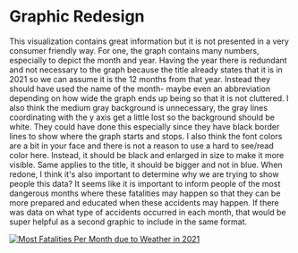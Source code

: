 # Graphic Redesign
This visualization contains great information but it is not presented in a very consumer friendly way. For one, the graph contains many numbers, especially to depict the month and year. Having the year there is redundant and not necessary to the graph because the title already states that it is in 2021 so we can assume it is the 12 months from that year. Instead they should have used the name of the month- maybe even an abbreviation depending on how wide the graph ends up being so that it is not cluttered. I also think the medium gray background is unnecessary, the gray lines coordinating with the y axis get a little lost so the background should be white. They could have done this especially since they have black border lines to show where the graph starts and stops. I also think the font colors are a bit in your face and there is not a reason to use a hard to see/read color here. Instead, it should be black and enlarged in size to make it more visible. Same applies to the title, it should be bigger and not in blue.
When redone, I think it's also important to determine why we are trying to show people this data? It seems like it is important to inform people of the most dangerous months where these fatalities may happen so that they can be more prepared and educated when these accidents may happen. If there was data on what type of accidents occurred in each month, that would be super helpful as a second graphic to include in the same format. 
<div class='tableauPlaceholder' id='viz1675702791721' style='position: relative'><noscript><a href='#'><img alt='Most Fatalities Per Month due to Weather in 2021 ' src='https:&#47;&#47;public.tableau.com&#47;static&#47;images&#47;We&#47;WeatherMonthlyFatalities&#47;Sheet1&#47;1_rss.png' style='border: none' /></a></noscript><object class='tableauViz'  style='display:none;'><param name='host_url' value='https%3A%2F%2Fpublic.tableau.com%2F' /> <param name='embed_code_version' value='3' /> <param name='site_root' value='' /><param name='name' value='WeatherMonthlyFatalities&#47;Sheet1' /><param name='tabs' value='no' /><param name='toolbar' value='yes' /><param name='static_image' value='https:&#47;&#47;public.tableau.com&#47;static&#47;images&#47;We&#47;WeatherMonthlyFatalities&#47;Sheet1&#47;1.png' /> <param name='animate_transition' value='yes' /><param name='display_static_image' value='yes' /><param name='display_spinner' value='yes' /><param name='display_overlay' value='yes' /><param name='display_count' value='yes' /><param name='language' value='en-US' /><param name='filter' value='publish=yes' /></object></div>                
<script type='text/javascript'>                    
  var divElement = document.getElementById('viz1675702791721');                    
  var vizElement = divElement.getElementsByTagName('object')[0];                    
  vizElement.style.width='100%';vizElement.style.height=(divElement.offsetWidth*0.75)+'px';                    
  var scriptElement = document.createElement('script');                    
  scriptElement.src = 'https://public.tableau.com/javascripts/api/viz_v1.js';                    
  vizElement.parentNode.insertBefore(scriptElement, vizElement);                
</script>
